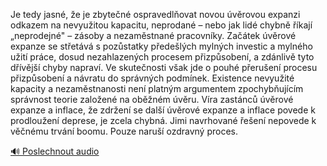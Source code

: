 
Je tedy jasné, že je zbytečné ospravedlňovat novou úvěrovou expanzi odkazem na nevyužitou kapacitu, neprodané – nebo jak lidé chybně říkají „neprodejné" – zásoby a nezaměstnané pracovníky. Začátek úvěrové expanze se střetává s pozůstatky předešlých mylných investic a mylného užití práce, dosud nezahlazených procesem přizpůsobení, a zdánlivě tyto dřívější chyby napraví. Ve skutečnosti však jde o pouhé přerušení procesu přizpůsobení a návratu do správných podmínek. Existence nevyužité kapacity a nezaměstnanosti není platným argumentem zpochybňujícím správnost teorie založené na oběžném úvěru. Víra zastánců úvěrové expanze a inflace, že zdržení se další úvěrové expanze a inflace povede k prodloužení deprese, je zcela chybná. Jimi navrhované řešení nepovede k věčnému trvání boomu. Pouze naruší ozdravný proces.

[🔊 Poslechnout audio](/data/7-paragraphs/audio/chapter_103/para_004-Je-tedy-jasn-e-je-zbyten-ospravedlovat-novou.mp3)
